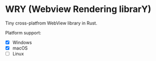 # WRY (Webview Rendering librarY)

Tiny cross-platfrom WebView library in Rust.

Platform support:
- [x] Windows
- [x] macOS
- [ ] Linux
